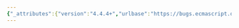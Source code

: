 ```yaml
---
{"_attributes":{"version":"4.4.4+","urlbase":"https://bugs.ecmascript.org/","maintainer":"dherman@mozilla.com"},"bug":{"bug_id":714,"creation_ts":"2012-10-04 17:17:00 -0700","short_desc":"15.14.5.8: upright \"p\"","delta_ts":"2012-10-26 15:34:03 -0700","product":"Draft for 6th Edition","component":"editorial issue","version":"Rev 10: September 27, 2012 Draft","rep_platform":"All","op_sys":"All","bug_status":"RESOLVED","resolution":"FIXED","priority":"Normal","bug_severity":"minor","everconfirmed":true,"reporter":{"uid":"jmdyck","name":"Michael Dyck"},"assigned_to":{"uid":"allen","name":"Allen Wirfs-Brock"},"long_desc":[{"commentid":1836,"comment_count":0,"who":{"uid":"jmdyck","name":"Michael Dyck"},"bug_when":"2012-10-04 17:17:54 -0700","thetext":"In 15.14.5.8 \"Map.prototype.set ( key, value )\",\nstep 6 says:\n    Let p be the Record {[[key]]: key, [[value]]: value}.\nwhere \"p\" is in an upright font.\n\nChange it to an italic font."},{"commentid":1967,"comment_count":1,"who":{"uid":"allen","name":"Allen Wirfs-Brock"},"bug_when":"2012-10-20 15:41:06 -0700","thetext":"corrected in Rev 11 editor's draft"},{"commentid":2086,"comment_count":2,"who":{"uid":"allen","name":"Allen Wirfs-Brock"},"bug_when":"2012-10-26 15:34:03 -0700","thetext":"in October 26, 2012 release draft"}]}}
---
```

